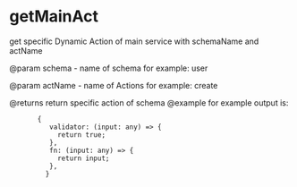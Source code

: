 # getMainAct

get specific Dynamic Action of main service with schemaName and actName

@param schema - name of schema for example: user

@param actName - name of Actions for example: create

@returns
return specific action of schema
@example
for example output is:

```
       {
          validator: (input: any) => {
            return true;
          },
          fn: (input: any) => {
            return input;
          },
         }
```
